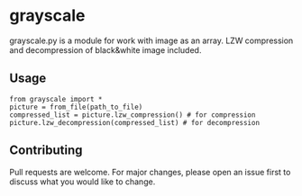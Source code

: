 # grayscale

grayscale.py is a module for work with image as an array. LZW compression and decompression of black&white image included.

## Usage

```
from grayscale import *
picture = from_file(path_to_file)
compressed_list = picture.lzw_compression() # for compression
picture.lzw_decompression(compressed_list) # for decompression
```

## Contributing
Pull requests are welcome. For major changes, please open an issue first to discuss what you would like to change.
